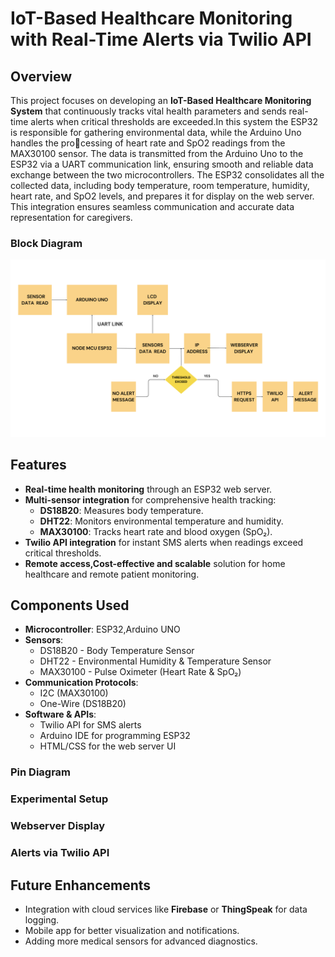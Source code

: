 # IoT-Based Healthcare Monitoring with Real-Time Alerts via Twilio API

## Overview
This project focuses on developing an **IoT-Based Healthcare Monitoring System** that continuously tracks vital health parameters and sends real-time alerts when critical thresholds are exceeded.In this system the ESP32 is responsible for gathering environmental data, while the Arduino Uno handles the processing of heart rate and SpO2 readings from the MAX30100
sensor. The data is transmitted from the Arduino Uno to the ESP32 via a UART communication link, ensuring smooth and reliable data exchange between the two microcontrollers. The ESP32 consolidates all the collected data, including body
temperature, room temperature, humidity, heart rate, and SpO2 levels, and prepares it for display on the web server. This integration ensures seamless communication and accurate data representation for caregivers.

### Block Diagram
![img1](img2.png)
## Features
- **Real-time health monitoring** through an ESP32 web server.
- **Multi-sensor integration** for comprehensive health tracking:
  - **DS18B20**: Measures body temperature.
  - **DHT22**: Monitors environmental temperature and humidity.
  - **MAX30100**: Tracks heart rate and blood oxygen (SpO₂).
- **Twilio API integration** for instant SMS alerts when readings exceed critical thresholds.
- **Remote access,Cost-effective and scalable** solution for home healthcare and remote patient monitoring.


## Components Used
- **Microcontroller**: ESP32,Arduino UNO
- **Sensors**:
  - DS18B20 - Body Temperature Sensor
  - DHT22 - Environmental Humidity & Temperature Sensor
  - MAX30100 - Pulse Oximeter (Heart Rate & SpO₂)
- **Communication Protocols**:
  - I2C (MAX30100)
  - One-Wire (DS18B20)
- **Software & APIs**:
  - Twilio API for SMS alerts
  - Arduino IDE for programming ESP32
  - HTML/CSS for the web server UI
###  Pin Diagram





### Experimental Setup

### Webserver Display

### Alerts via Twilio API

## Future Enhancements
- Integration with cloud services like **Firebase** or **ThingSpeak** for data logging.
- Mobile app for better visualization and notifications.
- Adding more medical sensors for advanced diagnostics.

